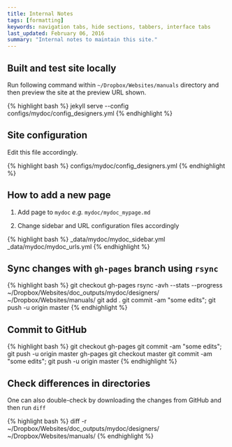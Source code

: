 ```yaml
---
title: Internal Notes
tags: [formatting]
keywords: navigation tabs, hide sections, tabbers, interface tabs
last_updated: February 06, 2016
summary: "Internal notes to maintain this site."
---
```


## Built and test site locally
Run following command within `~/Dropbox/Websites/manuals` directory and then preview the site at the preview URL shown.

{% highlight bash %}
jekyll serve --config configs/mydoc/config_designers.yml
{% endhighlight %}

## Site configuration
Edit this file accordingly.

{% highlight bash %}
configs/mydoc/config_designers.yml
{% endhighlight %}

## How to add a new page

1. Add page to `mydoc` *e.g.* `mydoc/mydoc_mypage.md`

2. Change sidebar and URL configuration files accordingly

{% highlight bash %}
_data/mydoc/mydoc_sidebar.yml
_data/mydoc/mydoc_urls.yml
{% endhighlight %}

## Sync changes with `gh-pages` branch using `rsync`

{% highlight bash %}
git checkout gh-pages
rsync -avh --stats --progress ~/Dropbox/Websites/doc_outputs/mydoc/designers/ ~/Dropbox/Websites/manuals/
git add .
git commit -am "some edits"; git push -u origin master
{% endhighlight %}

## Commit to GitHub
{% highlight bash %}
git checkout gh-pages
git commit -am "some edits"; git push -u origin master gh-pages
git checkout master
git commit -am "some edits"; git push -u origin master
{% endhighlight %}


## Check differences in directories
One can also double-check by downloading the changes from GitHub and then run `diff`

{% highlight bash %}
diff -r ~/Dropbox/Websites/doc_outputs/mydoc/designers/ ~/Dropbox/Websites/manuals/
{% endhighlight %}






